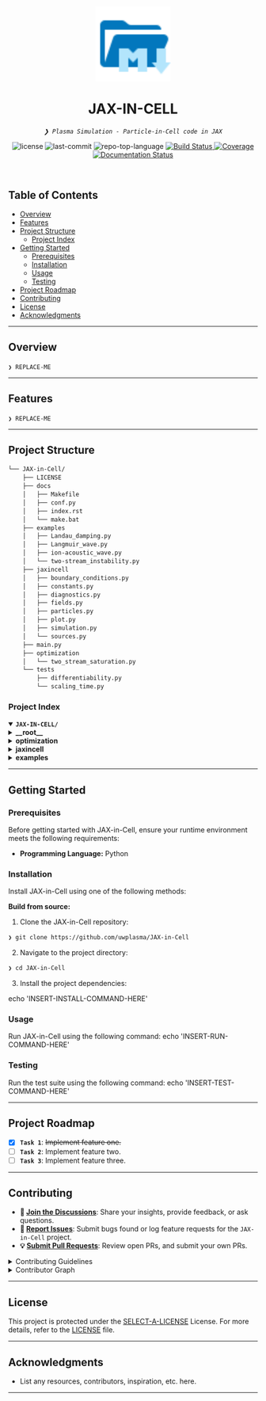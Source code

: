 <p align="center">
    <img src="https://raw.githubusercontent.com/PKief/vscode-material-icon-theme/ec559a9f6bfd399b82bb44393651661b08aaf7ba/icons/folder-markdown-open.svg" align="center" width="30%">
</p>
<p align="center"><h1 align="center">JAX-IN-CELL</h1></p>
<p align="center">
	<em><code>❯ Plasma Simulation - Particle-in-Cell code in JAX</code></em>
</p>
<p align="center">
	<img src="https://img.shields.io/github/license/uwplasma/JAX-in-Cell?style=default&logo=opensourceinitiative&logoColor=white&color=0080ff" alt="license">
	<img src="https://img.shields.io/github/last-commit/uwplasma/JAX-in-Cell?style=default&logo=git&logoColor=white&color=0080ff" alt="last-commit">
	<img src="https://img.shields.io/github/languages/top/uwplasma/JAX-in-Cell?style=default&color=0080ff" alt="repo-top-language">
	<a href="https://github.com/uwplasma/JAX-in-Cell/actions/workflows/build_test.yml">
		<img src="https://github.com/uwplasma/JAX-in-Cell/actions/workflows/build_test.yml/badge.svg" alt="Build Status">
	</a>
	<a href="https://codecov.io/gh/uwplasma/JAX-in-Cell">
		<img src="https://codecov.io/gh/uwplasma/JAX-in-Cell/branch/main/graph/badge.svg" alt="Coverage">
	</a>
	<a href="https://jax-in-cell.readthedocs.io/en/latest/?badge=latest">
		<img src="https://readthedocs.org/projects/jax-in-cell/badge/?version=latest" alt="Documentation Status">
	</a>

</p>
<p align="center"><!-- default option, no dependency badges. -->
</p>
<p align="center">
	<!-- default option, no dependency badges. -->
</p>
<br>


##  Table of Contents

- [ Overview](#-overview)
- [ Features](#-features)
- [ Project Structure](#-project-structure)
  - [ Project Index](#-project-index)
- [ Getting Started](#-getting-started)
  - [ Prerequisites](#-prerequisites)
  - [ Installation](#-installation)
  - [ Usage](#-usage)
  - [ Testing](#-testing)
- [ Project Roadmap](#-project-roadmap)
- [ Contributing](#-contributing)
- [ License](#-license)
- [ Acknowledgments](#-acknowledgments)

---

##  Overview

<code>❯ REPLACE-ME</code>

---

##  Features

<code>❯ REPLACE-ME</code>

---

##  Project Structure

```sh
└── JAX-in-Cell/
    ├── LICENSE
    ├── docs
    │   ├── Makefile
    │   ├── conf.py
    │   ├── index.rst
    │   └── make.bat
    ├── examples
    │   ├── Landau_damping.py
    │   ├── Langmuir_wave.py
    │   ├── ion-acoustic_wave.py
    │   └── two-stream_instability.py
    ├── jaxincell
    │   ├── boundary_conditions.py
    │   ├── constants.py
    │   ├── diagnostics.py
    │   ├── fields.py
    │   ├── particles.py
    │   ├── plot.py
    │   ├── simulation.py
    │   └── sources.py
    ├── main.py
    ├── optimization
    │   └── two_stream_saturation.py
    └── tests
        ├── differentiability.py
        └── scaling_time.py
```


###  Project Index
<details open>
	<summary><b><code>JAX-IN-CELL/</code></b></summary>
	<details> <!-- __root__ Submodule -->
		<summary><b>__root__</b></summary>
		<blockquote>
			<table>
			<tr>
				<td><b><a href='https://github.com/uwplasma/JAX-in-Cell/blob/master/main.py'>main.py</a></b></td>
				<td><code>❯ REPLACE-ME</code></td>
			</tr>
			</table>
		</blockquote>
	</details>
	<details> <!-- optimization Submodule -->
		<summary><b>optimization</b></summary>
		<blockquote>
			<table>
			<tr>
				<td><b><a href='https://github.com/uwplasma/JAX-in-Cell/blob/master/optimization/two_stream_saturation.py'>two_stream_saturation.py</a></b></td>
				<td><code>❯ REPLACE-ME</code></td>
			</tr>
			</table>
		</blockquote>
	</details>
	<details> <!-- jaxincell Submodule -->
		<summary><b>jaxincell</b></summary>
		<blockquote>
			<table>
			<tr>
				<td><b><a href='https://github.com/uwplasma/JAX-in-Cell/blob/master/jaxincell/simulation.py'>simulation.py</a></b></td>
				<td><code>❯ REPLACE-ME</code></td>
			</tr>
			<tr>
				<td><b><a href='https://github.com/uwplasma/JAX-in-Cell/blob/master/jaxincell/plot.py'>plot.py</a></b></td>
				<td><code>❯ REPLACE-ME</code></td>
			</tr>
			<tr>
				<td><b><a href='https://github.com/uwplasma/JAX-in-Cell/blob/master/jaxincell/fields.py'>fields.py</a></b></td>
				<td><code>❯ REPLACE-ME</code></td>
			</tr>
			<tr>
				<td><b><a href='https://github.com/uwplasma/JAX-in-Cell/blob/master/jaxincell/diagnostics.py'>diagnostics.py</a></b></td>
				<td><code>❯ REPLACE-ME</code></td>
			</tr>
			<tr>
				<td><b><a href='https://github.com/uwplasma/JAX-in-Cell/blob/master/jaxincell/constants.py'>constants.py</a></b></td>
				<td><code>❯ REPLACE-ME</code></td>
			</tr>
			<tr>
				<td><b><a href='https://github.com/uwplasma/JAX-in-Cell/blob/master/jaxincell/particles.py'>particles.py</a></b></td>
				<td><code>❯ REPLACE-ME</code></td>
			</tr>
			<tr>
				<td><b><a href='https://github.com/uwplasma/JAX-in-Cell/blob/master/jaxincell/sources.py'>sources.py</a></b></td>
				<td><code>❯ REPLACE-ME</code></td>
			</tr>
			<tr>
				<td><b><a href='https://github.com/uwplasma/JAX-in-Cell/blob/master/jaxincell/boundary_conditions.py'>boundary_conditions.py</a></b></td>
				<td><code>❯ REPLACE-ME</code></td>
			</tr>
			</table>
		</blockquote>
	</details>
	<details> <!-- examples Submodule -->
		<summary><b>examples</b></summary>
		<blockquote>
			<table>
			<tr>
				<td><b><a href='https://github.com/uwplasma/JAX-in-Cell/blob/master/examples/ion-acoustic_wave.py'>ion-acoustic_wave.py</a></b></td>
				<td><code>❯ REPLACE-ME</code></td>
			</tr>
			<tr>
				<td><b><a href='https://github.com/uwplasma/JAX-in-Cell/blob/master/examples/Landau_damping.py'>Landau_damping.py</a></b></td>
				<td><code>❯ REPLACE-ME</code></td>
			</tr>
			<tr>
				<td><b><a href='https://github.com/uwplasma/JAX-in-Cell/blob/master/examples/Langmuir_wave.py'>Langmuir_wave.py</a></b></td>
				<td><code>❯ REPLACE-ME</code></td>
			</tr>
			<tr>
				<td><b><a href='https://github.com/uwplasma/JAX-in-Cell/blob/master/examples/two-stream_instability.py'>two-stream_instability.py</a></b></td>
				<td><code>❯ REPLACE-ME</code></td>
			</tr>
			</table>
		</blockquote>
	</details>
</details>

---
##  Getting Started

###  Prerequisites

Before getting started with JAX-in-Cell, ensure your runtime environment meets the following requirements:

- **Programming Language:** Python


###  Installation

Install JAX-in-Cell using one of the following methods:

**Build from source:**

1. Clone the JAX-in-Cell repository:
```sh
❯ git clone https://github.com/uwplasma/JAX-in-Cell
```

2. Navigate to the project directory:
```sh
❯ cd JAX-in-Cell
```

3. Install the project dependencies:

echo 'INSERT-INSTALL-COMMAND-HERE'



###  Usage
Run JAX-in-Cell using the following command:
echo 'INSERT-RUN-COMMAND-HERE'

###  Testing
Run the test suite using the following command:
echo 'INSERT-TEST-COMMAND-HERE'

---
##  Project Roadmap

- [X] **`Task 1`**: <strike>Implement feature one.</strike>
- [ ] **`Task 2`**: Implement feature two.
- [ ] **`Task 3`**: Implement feature three.

---

##  Contributing

- **💬 [Join the Discussions](https://github.com/uwplasma/JAX-in-Cell/discussions)**: Share your insights, provide feedback, or ask questions.
- **🐛 [Report Issues](https://github.com/uwplasma/JAX-in-Cell/issues)**: Submit bugs found or log feature requests for the `JAX-in-Cell` project.
- **💡 [Submit Pull Requests](https://github.com/uwplasma/JAX-in-Cell/blob/main/CONTRIBUTING.md)**: Review open PRs, and submit your own PRs.

<details closed>
<summary>Contributing Guidelines</summary>

1. **Fork the Repository**: Start by forking the project repository to your github account.
2. **Clone Locally**: Clone the forked repository to your local machine using a git client.
   ```sh
   git clone https://github.com/uwplasma/JAX-in-Cell
   ```
3. **Create a New Branch**: Always work on a new branch, giving it a descriptive name.
   ```sh
   git checkout -b new-feature-x
   ```
4. **Make Your Changes**: Develop and test your changes locally.
5. **Commit Your Changes**: Commit with a clear message describing your updates.
   ```sh
   git commit -m 'Implemented new feature x.'
   ```
6. **Push to github**: Push the changes to your forked repository.
   ```sh
   git push origin new-feature-x
   ```
7. **Submit a Pull Request**: Create a PR against the original project repository. Clearly describe the changes and their motivations.
8. **Review**: Once your PR is reviewed and approved, it will be merged into the main branch. Congratulations on your contribution!
</details>

<details closed>
<summary>Contributor Graph</summary>
<br>
<p align="left">
   <a href="https://github.com{/uwplasma/JAX-in-Cell/}graphs/contributors">
      <img src="https://contrib.rocks/image?repo=uwplasma/JAX-in-Cell">
   </a>
</p>
</details>

---

##  License

This project is protected under the [SELECT-A-LICENSE](https://choosealicense.com/licenses) License. For more details, refer to the [LICENSE](https://choosealicense.com/licenses/) file.

---

##  Acknowledgments

- List any resources, contributors, inspiration, etc. here.

---
